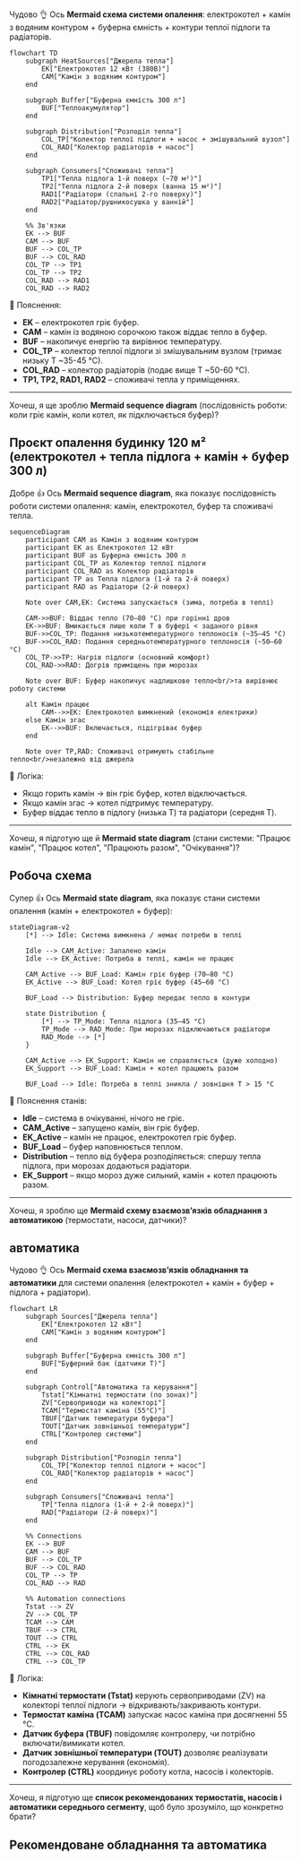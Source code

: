 Чудово 👌
Ось **Mermaid схема системи опалення**: електрокотел + камін з водяним контуром + буферна ємність + контури теплої підлоги та радіаторів.

```mermaid
flowchart TD
    subgraph HeatSources["Джерела тепла"]
        EK["Електрокотел 12 кВт (380В)"]
        CAM["Камін з водяним контуром"]
    end

    subgraph Buffer["Буферна ємність 300 л"]
        BUF["Теплоакумулятор"]
    end

    subgraph Distribution["Розподіл тепла"]
        COL_TP["Колектор теплої підлоги + насос + змішувальний вузол"]
        COL_RAD["Колектор радіаторів + насос"]
    end

    subgraph Consumers["Споживачі тепла"]
        TP1["Тепла підлога 1-й поверх (~70 м²)"]
        TP2["Тепла підлога 2-й поверх (ванна 15 м²)"]
        RAD1["Радіатори (спальні 2-го поверху)"]
        RAD2["Радіатор/рушникосушка у ванній"]
    end

    %% Зв'язки
    EK --> BUF
    CAM --> BUF
    BUF --> COL_TP
    BUF --> COL_RAD
    COL_TP --> TP1
    COL_TP --> TP2
    COL_RAD --> RAD1
    COL_RAD --> RAD2
```

🔎 Пояснення:

* **EK** – електрокотел гріє буфер.
* **CAM** – камін із водяною сорочкою також віддає тепло в буфер.
* **BUF** – накопичує енергію та вирівнює температуру.
* **COL\_TP** – колектор теплої підлоги зі змішувальним вузлом (тримає низьку T \~35-45 °С).
* **COL\_RAD** – колектор радіаторів (подає вище T \~50-60 °С).
* **TP1, TP2, RAD1, RAD2** – споживачі тепла у приміщеннях.

---

Хочеш, я ще зроблю **Mermaid sequence diagram** (послідовність роботи: коли гріє камін, коли котел, як підключається буфер)?
## Проєкт опалення будинку 120 м² (електрокотел + тепла підлога + камін + буфер 300 л)
Добре 👍
Ось **Mermaid sequence diagram**, яка показує послідовність роботи системи опалення: камін, електрокотел, буфер та споживачі тепла.

```mermaid
sequenceDiagram
    participant CAM as Камін з водяним контуром
    participant EK as Електрокотел 12 кВт
    participant BUF as Буферна ємність 300 л
    participant COL_TP as Колектор теплої підлоги
    participant COL_RAD as Колектор радіаторів
    participant TP as Тепла підлога (1-й та 2-й поверх)
    participant RAD as Радіатори (2-й поверх)

    Note over CAM,EK: Система запускається (зима, потреба в теплі)

    CAM->>BUF: Віддає тепло (70–80 °C) при горінні дров
    EK->>BUF: Вмикається лише коли T в буфері < заданого рівня
    BUF->>COL_TP: Подання низькотемпературного теплоносія (~35–45 °C)
    BUF->>COL_RAD: Подання середньотемпературного теплоносія (~50–60 °C)
    COL_TP->>TP: Нагрів підлоги (основний комфорт)
    COL_RAD->>RAD: Догрів приміщень при морозах
    
    Note over BUF: Буфер накопичує надлишкове тепло<br/>та вирівнює роботу системи

    alt Камін працює
        CAM-->>EK: Електрокотел вимкнений (економія електрики)
    else Камін згас
        EK-->>BUF: Включається, підігріває буфер
    end

    Note over TP,RAD: Споживачі отримують стабільне тепло<br/>незалежно від джерела
```

📌 Логіка:

* Якщо горить камін → він гріє буфер, котел відключається.
* Якщо камін згас → котел підтримує температуру.
* Буфер віддає тепло в підлогу (низька T) та радіатори (середня T).

---

Хочеш, я підготую ще й **Mermaid state diagram** (стани системи: "Працює камін", "Працює котел", "Працюють разом", "Очікування")?

## Робоча схема
Супер 👍
Ось **Mermaid state diagram**, яка показує стани системи опалення (камін + електрокотел + буфер):

```mermaid
stateDiagram-v2
    [*] --> Idle: Система вимкнена / немає потреби в теплі

    Idle --> CAM_Active: Запалено камін
    Idle --> EK_Active: Потреба в теплі, камін не працює

    CAM_Active --> BUF_Load: Камін гріє буфер (70–80 °C)
    EK_Active --> BUF_Load: Котел гріє буфер (45–60 °C)

    BUF_Load --> Distribution: Буфер передає тепло в контури

    state Distribution {
        [*] --> TP_Mode: Тепла підлога (35–45 °C)
        TP_Mode --> RAD_Mode: При морозах підключаються радіатори
        RAD_Mode --> [*]
    }

    CAM_Active --> EK_Support: Камін не справляється (дуже холодно)
    EK_Support --> BUF_Load: Камін + котел працюють разом

    BUF_Load --> Idle: Потреба в теплі зникла / зовнішня T > 15 °C
```

🔎 Пояснення станів:

* **Idle** – система в очікуванні, нічого не гріє.
* **CAM\_Active** – запущено камін, він гріє буфер.
* **EK\_Active** – камін не працює, електрокотел гріє буфер.
* **BUF\_Load** – буфер наповнюється теплом.
* **Distribution** – тепло від буфера розподіляється: спершу тепла підлога, при морозах додаються радіатори.
* **EK\_Support** – якщо мороз дуже сильний, камін + котел працюють разом.

---

Хочеш, я зроблю ще **Mermaid схему взаємозв’язків обладнання з автоматикою** (термостати, насоси, датчики)?

## автоматика

Чудово 👌
Ось **Mermaid схема взаємозв’язків обладнання та автоматики** для системи опалення (електрокотел + камін + буфер + підлога + радіатори).

```mermaid
flowchart LR
    subgraph Sources["Джерела тепла"]
        EK["Електрокотел 12 кВт"] 
        CAM["Камін з водяним контуром"]
    end

    subgraph Buffer["Буферна ємність 300 л"]
        BUF["Буферний бак (датчики T)"]
    end

    subgraph Control["Автоматика та керування"]
        Tstat["Кімнатні термостати (по зонах)"]
        ZV["Сервоприводи на колекторі"]
        TCAM["Термостат каміна (55°C)"]
        TBUF["Датчик температури буфера"]
        TOUT["Датчик зовнішньої температури"]
        CTRL["Контролер системи"]
    end

    subgraph Distribution["Розподіл тепла"]
        COL_TP["Колектор теплої підлоги + насос"]
        COL_RAD["Колектор радіаторів + насос"]
    end

    subgraph Consumers["Споживачі тепла"]
        TP["Тепла підлога (1-й + 2-й поверх)"]
        RAD["Радіатори (2-й поверх)"]
    end

    %% Connections
    EK --> BUF
    CAM --> BUF
    BUF --> COL_TP
    BUF --> COL_RAD
    COL_TP --> TP
    COL_RAD --> RAD

    %% Automation connections
    Tstat --> ZV
    ZV --> COL_TP
    TCAM --> CAM
    TBUF --> CTRL
    TOUT --> CTRL
    CTRL --> EK
    CTRL --> COL_RAD
    CTRL --> COL_TP
```

📌 Логіка:

* **Кімнатні термостати (Tstat)** керують сервоприводами (ZV) на колекторі теплої підлоги → відкривають/закривають контури.
* **Термостат каміна (TCAM)** запускає насос каміна при досягненні 55 °C.
* **Датчик буфера (TBUF)** повідомляє контролеру, чи потрібно включати/вимикати котел.
* **Датчик зовнішньої температури (TOUT)** дозволяє реалізувати погодозалежне керування (економія).
* **Контролер (CTRL)** координує роботу котла, насосів і колекторів.

---

Хочеш, я підготую ще **список рекомендованих термостатів, насосів і автоматики середнього сегменту**, щоб було зрозуміло, що конкретно брати?

## Рекомендоване обладнання та автоматика
